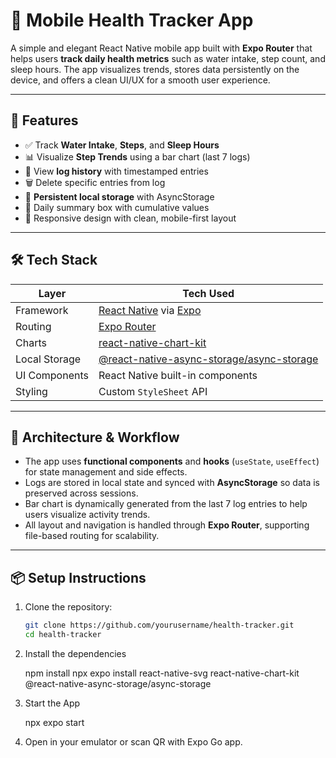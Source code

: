 # 🌿 Mobile Health Tracker App

A simple and elegant React Native mobile app built with **Expo Router** that helps users **track daily health metrics** such as water intake, step count, and sleep hours. The app visualizes trends, stores data persistently on the device, and offers a clean UI/UX for a smooth user experience.

---

## 📱 Features

- ✅ Track **Water Intake**, **Steps**, and **Sleep Hours**
- 📊 Visualize **Step Trends** using a bar chart (last 7 logs)
- 📆 View **log history** with timestamped entries
- 🗑️ Delete specific entries from log
- 💾 **Persistent local storage** with AsyncStorage
- 🎯 Daily summary box with cumulative values
- 📐 Responsive design with clean, mobile-first layout

---

## 🛠️ Tech Stack

| Layer         | Tech Used                         |
|---------------|----------------------------------|
| Framework     | [React Native](https://reactnative.dev/) via [Expo](https://expo.dev/) |
| Routing       | [Expo Router](https://expo.github.io/router/docs) |
| Charts        | [react-native-chart-kit](https://github.com/indiespirit/react-native-chart-kit) |
| Local Storage | [@react-native-async-storage/async-storage](https://github.com/react-native-async-storage/async-storage) |
| UI Components | React Native built-in components |
| Styling       | Custom `StyleSheet` API          |

---

## 🧠 Architecture & Workflow

- The app uses **functional components** and **hooks** (`useState`, `useEffect`) for state management and side effects.
- Logs are stored in local state and synced with **AsyncStorage** so data is preserved across sessions.
- Bar chart is dynamically generated from the last 7 log entries to help users visualize activity trends.
- All layout and navigation is handled through **Expo Router**, supporting file-based routing for scalability.

---

## 📦 Setup Instructions

1. Clone the repository:

   ```bash
   git clone https://github.com/yourusername/health-tracker.git
   cd health-tracker

2. Install the dependencies

   npm install
   npx expo install react-native-svg react-native-chart-kit @react-native-async-storage/async-storage

3. Start the App

   npx expo start

4. Open in your emulator or scan QR with Expo Go app.

